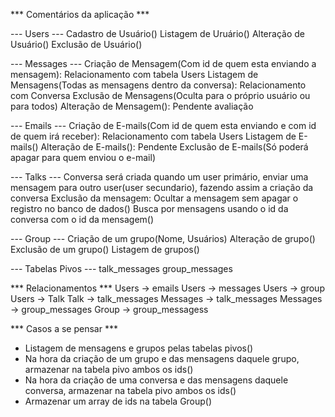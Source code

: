*** Comentários da aplicação ***

--- Users ---
Cadastro de Usuário()
Listagem de Uruário()
Alteração de Usuário()
Exclusão de Usuário()

--- Messages ---
Criação de Mensagem(Com id de quem esta enviando a mensagem): Relacionamento com tabela Users
Listagem de Mensagens(Todas as mensagens dentro da conversa): Relacionamento com Conversa
Exclusão de Mensagens(Oculta para o próprio usuário ou para todos)
Alteração de Mensagem(): Pendente avaliação

--- Emails ---
Criação de E-mails(Com id de quem esta enviando e com id de quem irá receber): Relacionamento com tabela Users
Listagem de E-mails()
Alteração de E-mails(): Pendente
Exclusão de E-mails(Só poderá apagar para quem enviou o e-mail)

--- Talks --- 
Conversa será criada quando um user primário, enviar uma mensagem para outro user(user secundario), fazendo assim a criação da conversa
Exclusão da mensagem: Ocultar a mensagem sem apagar o registro no banco de dados()
Busca por mensagens usando o id da conversa com o id da mensagem()

--- Group --- 
Criação de um grupo(Nome, Usuários)
Alteração de grupo()
Exclusão de um grupo()
Listagem de grupos()

--- Tabelas Pivos ---
talk_messages
group_messages

*** Relacionamentos ***
Users -> emails
Users -> messages
Users -> group
Users -> Talk
Talk -> talk_messages
Messages -> talk_messages
Messages -> group_messages
Group -> group_messagess

*** Casos a se pensar ***

- Listagem de mensagens e grupos pelas tabelas pivos()
- Na hora da criação de um grupo e das mensagens daquele grupo, armazenar na tabela pivo ambos os ids()
- Na hora da criação de uma conversa e das mensagens daquele conversa, armazenar na tabela pivo ambos os ids()
- Armazenar um array de ids na tabela Group()



